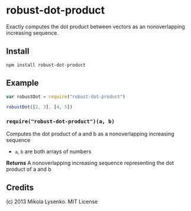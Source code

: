 robust-dot-product
==================
Exactly computes the dot product between vectors as an nonoverlapping increasing sequence.

## Install

    npm install robust-dot-product

## Example

```javascript
var robustDot = require("robust-dot-product")

robustDot([2, 3], [4, 5])
```

### `require("robust-dot-product")(a, b)`
Computes the dot product of a and b as a nonoverlapping increasing sequence

* `a`, `b` are both arrays of numbers

**Returns** A nonoverlapping increasing sequence representing the dot product of a and b

## Credits
(c) 2013 Mikola Lysenko. MIT License